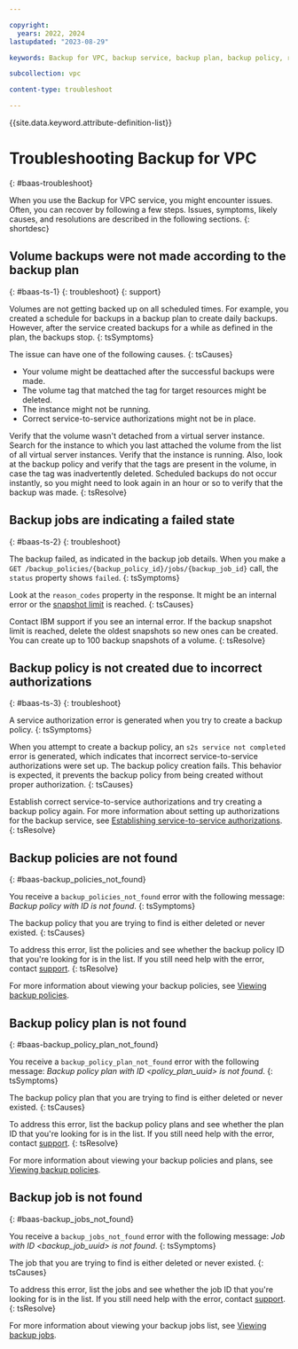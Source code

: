 ```yaml
---

copyright:
  years: 2022, 2024
lastupdated: "2023-08-29"

keywords: Backup for VPC, backup service, backup plan, backup policy, restore, restore volume, restore data

subcollection: vpc

content-type: troubleshoot

---
```


{{site.data.keyword.attribute-definition-list}}

# Troubleshooting Backup for VPC
{: #baas-troubleshoot}

When you use the Backup for VPC service, you might encounter issues. Often, you can recover by following a few steps. Issues, symptoms, likely causes, and resolutions are described in the following sections.
{: shortdesc}

## Volume backups were not made according to the backup plan
{: #baas-ts-1}
{: troubleshoot}
{: support}

Volumes are not getting backed up on all scheduled times. For example, you created a schedule for backups in a backup plan to create daily backups. However, after the service created backups for a while as defined in the plan, the backups stop.
{: tsSymptoms}

The issue can have one of the following causes.
{: tsCauses}

* Your volume might be deattached after the successful backups were made.
* The volume tag that matched the tag for target resources might be deleted.
* The instance might not be running.
* Correct service-to-service authorizations might not be in place.

Verify that the volume wasn't detached from a virtual server instance. Search for the instance to which you last attached the volume from the list of all virtual server instances. Verify that the instance is running. Also, look at the backup policy and verify that the tags are present in the volume, in case the tag was inadvertently deleted. Scheduled backups do not occur instantly, so you might need to look again in an hour or so to verify that the backup was made.
{: tsResolve}

## Backup jobs are indicating a failed state
{: #baas-ts-2}
{: troubleshoot}

The backup failed, as indicated in the backup job details. When you make a `GET /backup_policies/{backup_policy_id}/jobs/{backup_job_id}` call, the `status` property shows `failed`.
{: tsSymptoms}

Look at the `reason_codes` property in the response. It might be an internal error or the [snapshot limit](/docs/vpc?topic=vpc-snapshots-vpc-faqs&interface=ui#faq-snapshot-3) is reached.
{: tsCauses}

Contact IBM support if you see an internal error. If the backup snapshot limit is reached, delete the oldest snapshots so new ones can be created. You can create up to 100 backup snapshots of a volume.
{: tsResolve}

## Backup policy is not created due to incorrect authorizations
{: #baas-ts-3}
{: troubleshoot}

A service authorization error is generated when you try to create a backup policy.
{: tsSymptoms}

When you attempt to create a backup policy, an `s2s service not completed` error is generated, which indicates that incorrect service-to-service authorizations were set up. The backup policy creation fails. This behavior is expected, it prevents the backup policy from being created without proper authorization.
{: tsCauses}

Establish correct service-to-service authorizations and try creating a backup policy again. For more information about setting up authorizations for the backup service, see [Establishing service-to-service authorizations](/docs/vpc?topic=vpc-backup-s2s-auth).
{: tsResolve}

## Backup policies are not found
{: #baas-backup_policies_not_found}

You receive a `backup_policies_not_found` error with the following message: _Backup policy with ID is not found_.
{: tsSymptoms}

The backup policy that you are trying to find is either deleted or never existed.
{: tsCauses}

To address this error, list the policies and see whether the backup policy ID that you're looking for is in the list. If you still need help with the error, contact [support](/docs/vpc?topic=vpc-getting-help).
{: tsResolve}

For more information about viewing your backup policies, see [Viewing backup policies](/docs/vpc?topic=vpc-backup-view-policies).

## Backup policy plan is not found
{: #baas-backup_policy_plan_not_found}

You receive a `backup_policy_plan_not_found` error with the following message: _Backup policy plan with ID <policy_plan_uuid> is not found_.
{: tsSymptoms}

The backup policy plan that you are trying to find is either deleted or never existed.
{: tsCauses}

To address this error, list the backup policy plans and see whether the plan ID that you're looking for is in the list. If you still need help with the error, contact [support](/docs/vpc?topic=vpc-getting-help).
{: tsResolve}

For more information about viewing your backup policies and plans, see [Viewing backup policies](/docs/vpc?topic=vpc-backup-view-policies).

## Backup job is not found
{: #baas-backup_jobs_not_found}

You receive a `backup_jobs_not_found` error with the following message: _Job with ID <backup_job_uuid> is not found_.
{: tsSymptoms}

The job that you are trying to find is either deleted or never existed.
{: tsCauses}

To address this error, list the jobs and see whether the job ID that you're looking for is in the list. If you still need help with the error, contact [support](/docs/vpc?topic=vpc-getting-help).
{: tsResolve}

For more information about viewing your backup jobs list, see [Viewing backup jobs](/docs/vpc?topic=vpc-backup-view-policy-jobs).
